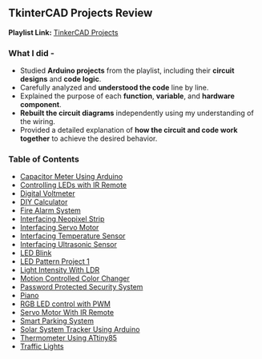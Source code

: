 ## TkinterCAD Projects Review
**Playlist Link:** [TinkerCAD Projects](https://www.youtube.com/playlist?list=PLWqnlHhsmcI4eBDLBtaZs16XZq0WL1SlP) 

### What I did -
- Studied **Arduino projects** from the playlist, including their **circuit designs** and **code logic**.
- Carefully analyzed and **understood the code** line by line.
- Explained the purpose of each **function**, **variable**, and **hardware component**.
- **Rebuilt the circuit diagrams** independently using my understanding of the wiring.
- Provided a detailed explanation of **how the circuit and code work together** to achieve the desired behavior.

### Table of Contents
- [Capacitor Meter Using Arduino](Capacitance%20Meter%20Using%20Arduino%20/README.md)
- [Controlling LEDs with IR Remote](Controlling%20LEDs%20with%20IR%20Remote/README.md)
- [Digital Voltmeter](Digital%20Voltmeter/README.md)
- [DIY Calculator](DIY%20Calculator/README.md)
- [Fire Alarm System](Fire%20Alarm%20System/README.md)
- [Interfacing Neopixel Strip](Interfacing%20Neopixel%20Strip/README.md)
- [Interfacing Servo Motor](Interfacing%20Servo%20Motor/README.md)
- [Interfacing Temperature Sensor](Interfacing%20Temperature%20Senor/README.md)
- [Interfacing Ultrasonic Sensor](Interfacing%20Ultrasonic%20Sensor/README.md)
- [LED Blink](LED%20Blink/README.md)
- [LED Pattern Project 1](LED%20Pattern%20Project%201/README.md)
- [Light Intensity With LDR](Light%20Intensity%20With%20LDR/README.md)
- [Motion Controlled Color Changer](Motion%20Controlled%20Color%20Changer/README.md)
- [Password Protected Security System](Password%20Security%20System/README.md)
- [Piano](Piano/README.md)
- [RGB LED control with PWM](RGB%20control%20with%20PWM/README.md)
- [Servo Motor With IR Remote](Servo%20Motor%20With%20IR%20Remote/README.md)
- [Smart Parking System](Smart%20Parking%20System/README.md)
- [Solar System Tracker Using Arduino](Solar%20System%20Tracker/README.md)
- [Thermometer Using ATtiny85](Thermometer%20Using%20ATtiny85/README.md)
- [Traffic Lights](Traffic%20Lights/README.md)